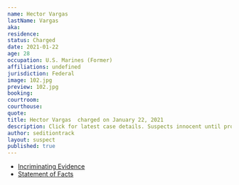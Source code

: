 ```yaml
---
name: Hector Vargas
lastName: Vargas
aka: 
residence: 
status: Charged
date: 2021-01-22
age: 28
occupation: U.S. Marines (Former)
affiliations: undefined
jurisdiction: Federal
image: 102.jpg
preview: 102.jpg
booking: 
courtroom: 
courthouse: 
quote: 
title: Hector Vargas  charged on January 22, 2021
description: Click for latest case details. Suspects innocent until proven guilty.
author: seditiontrack
layout: suspect
published: true
---
```

- [Incriminating Evidence](https://jcitytimes.com/hector-vargas-from-unsung-hero-to-insurrectionist/)
- [Statement of Facts](https://extremism.gwu.edu/sites/g/files/zaxdzs2191/f/Hector%20Vargas%20Statement%20of%20Facts.pdf)
